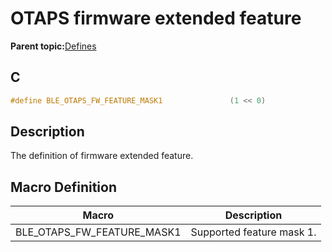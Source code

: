 # OTAPS firmware extended feature

**Parent topic:**[Defines](GUID-691106A9-A8E4-4B03-9176-419838331C22.md)

## C

```c
#define BLE_OTAPS_FW_FEATURE_MASK1               (1 << 0)
```

## Description

The definition of firmware extended feature.

## Macro Definition

|Macro|Description|
|-----|-----------|
|BLE\_OTAPS\_FW\_FEATURE\_MASK1|Supported feature mask 1.|

